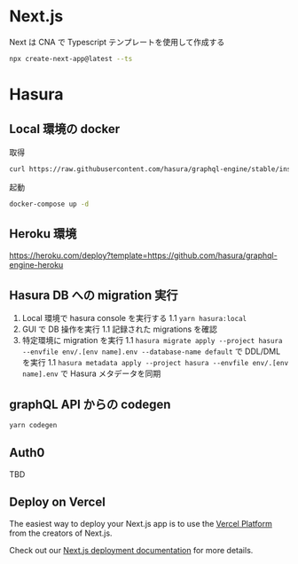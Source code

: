 # Next.js

Next は CNA で Typescript テンプレートを使用して作成する

```bash
npx create-next-app@latest --ts
```

# Hasura

## Local 環境の docker

取得

```bash
curl https://raw.githubusercontent.com/hasura/graphql-engine/stable/install-manifests/docker-compose/docker-compose.yaml -o docker-compose.yml
```

起動

```bash
docker-compose up -d
```

## Heroku 環境

https://heroku.com/deploy?template=https://github.com/hasura/graphql-engine-heroku

## Hasura DB への migration 実行

1. Local 環境で hasura console を実行する
   1.1 `yarn hasura:local`
1. GUI で DB 操作を実行
   1.1 記録された migrations を確認
1. 特定環境に migration を実行
   1.1 `hasura migrate apply --project hasura --envfile env/.[env name].env --database-name default` で DDL/DML を実行
   1.1 `hasura metadata apply --project hasura --envfile env/.[env name].env` で Hasura メタデータを同期

## graphQL API からの codegen

```bash
yarn codegen
```

## Auth0

TBD

## Deploy on Vercel

The easiest way to deploy your Next.js app is to use the [Vercel Platform](https://vercel.com/new?utm_medium=default-template&filter=next.js&utm_source=create-next-app&utm_campaign=create-next-app-readme) from the creators of Next.js.

Check out our [Next.js deployment documentation](https://nextjs.org/docs/deployment) for more details.

